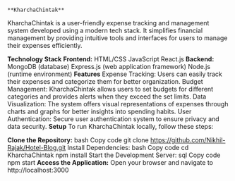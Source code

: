                                                                                             **KharchaChintak**
KharchaChintak is a user-friendly expense tracking and management system developed using a modern tech stack. It simplifies financial management by providing intuitive tools and interfaces for users to manage their expenses efficiently.

**Technology Stack**
**Frontend:**
HTML/CSS
JavaScript
React.js
**Backend:**
MongoDB (database)
Express.js (web application framework)
Node.js (runtime environment)
**Features**
Expense Tracking: Users can easily track their expenses and categorize them for better organization.
Budget Management: KharchaChintak allows users to set budgets for different categories and provides alerts when they exceed the set limits.
Data Visualization: The system offers visual representations of expenses through charts and graphs for better insights into spending habits.
User Authentication: Secure user authentication system to ensure privacy and data security.
**Setup**
To run KharchaChintak locally, follow these steps:

**Clone the Repository:**
bash
Copy code
git clone https://github.com/Nikhil-Rajak/Hotel-Blog.git
Install Dependencies:
bash
Copy code
cd KharchaChintak
npm install
Start the Development Server:
sql
Copy code
npm start
**Access the Application:**
Open your browser and navigate to http://localhost:3000
